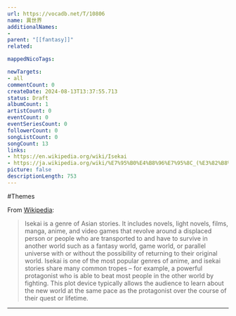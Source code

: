 ```yaml
---
url: https://vocadb.net/T/10806
name: 異世界
additionalNames: 
- 
parent: "[[fantasy]]"
related:

mappedNicoTags:

newTargets:
- all
commentCount: 0
createDate: 2024-08-13T13:37:55.713
status: Draft
albumCount: 1
artistCount: 0
eventCount: 0
eventSeriesCount: 0
followerCount: 0
songListCount: 0
songCount: 13
links: 
- https://en.wikipedia.org/wiki/Isekai
- https://ja.wikipedia.org/wiki/%E7%95%B0%E4%B8%96%E7%95%8C_(%E3%82%B8%E3%83%A3%E3%83%B3%E3%83%AB)
picture: false
descriptionLength: 753
---
```


#Themes

From [Wikipedia](https://en.wikipedia.org/wiki/Isekai):
>Isekai is a genre of Asian stories. It includes novels, light novels, films, manga, anime, and video games that revolve around a displaced person or people who are transported to and have to survive in another world such as a fantasy world, game world, or parallel universe with or without the possibility of returning to their original world. Isekai is one of the most popular genres of anime, and isekai stories share many common tropes – for example, a powerful protagonist who is able to beat most people in the other world by fighting. This plot device typically allows the audience to learn about the new world at the same pace as the protagonist over the course of their quest or lifetime.

---

